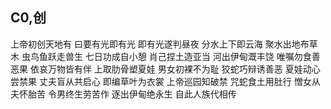 ## C0,创

上帝初创天地有
曰要有光即有光
即有光遂判昼夜
分水上下即云海
聚水出地布草木
虫鸟鱼跃走兽生
七日功成自小憩
肖己捏土造亚当
河出伊甸溉丰饶
唯嘱勿食善恶果
依哀万物皆有伴
上取肋骨塑夏娃
男女初裸不为耻
狡蛇巧辩诱善恶
夏娃动心尝禁果
丈夫盲从共启心
即编草叶为衣裳
上帝巡园知破禁
咒蛇食土用肚行
憎女从夫怀胎苦
令男终生劳苦作
逐出伊甸绝永生
自此人族代相传
